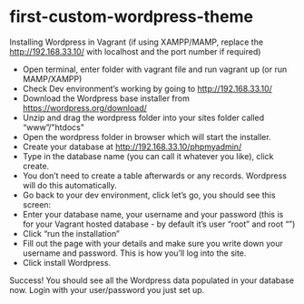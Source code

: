 # first-custom-wordpress-theme

Installing Wordpress in Vagrant (if using XAMPP/MAMP, replace the http://192.168.33.10/ with localhost and the port number if required)

- Open terminal, enter folder with vagrant file and run vagrant up (or run MAMP/XAMPP)
- Check Dev environment’s working by going to http://192.168.33.10/
- Download the Wordpress base installer from https://wordpress.org/download/
- Unzip and drag the wordpress folder into your sites folder called “www”/"htdocs"
- Open the wordpress folder in browser which will start the installer.
- Create your database at http://192.168.33.10/phpmyadmin/
- Type in the database name (you can call it whatever you like), click create.
- You don’t need to create a table afterwards or any records. Wordpress will do this automatically.
- Go back to your dev environment, click let’s go, you should see this screen:
- Enter your database name, your username and your password (this is for your Vagrant hosted database - by default it’s user “root” and root “”)
- Click “run the installation”
- Fill out the page with your details and make sure you write down your username and password. This is how you’ll log into the site. 
- Click install Wordpress.

Success! You should see all the Wordpress data populated in your database now. Login with your user/password you just set up.

